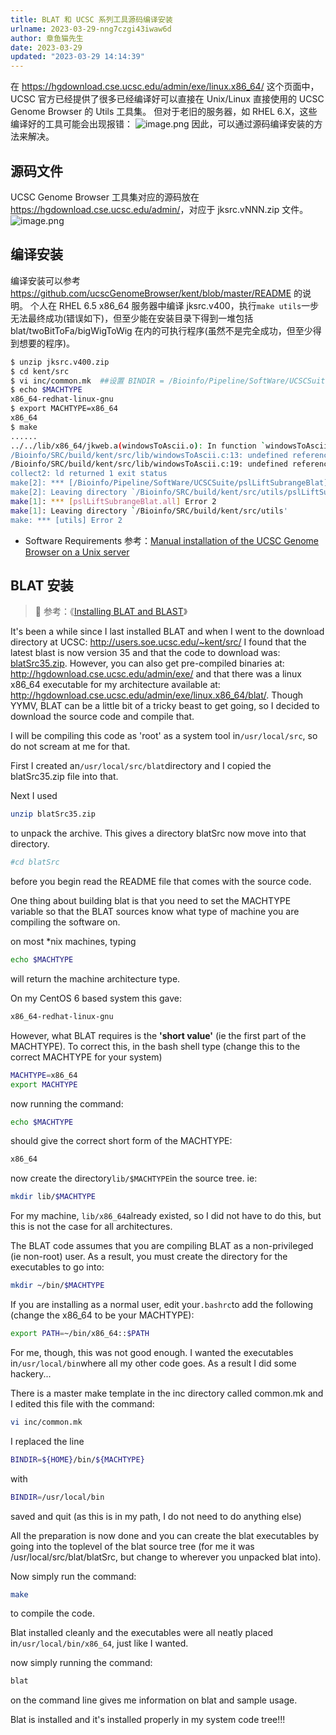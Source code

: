 ```yaml
---
title: BLAT 和 UCSC 系列工具源码编译安装
urlname: 2023-03-29-nng7czgi43iwaw6d
author: 章鱼猫先生
date: 2023-03-29
updated: "2023-03-29 14:14:39"
---
```


在 <https://hgdownload.cse.ucsc.edu/admin/exe/linux.x86_64/> 这个页面中，UCSC 官方已经提供了很多已经编译好可以直接在 Unix/Linux 直接使用的 UCSC Genome Browser 的 Utils 工具集。
但对于老旧的服务器，如 RHEL 6.X，这些编译好的工具可能会出现报错：
![image.png](https://shub-1251708715.cos.ap-guangzhou.myqcloud.com/elog-cookbook-img/Fu-E8bF-CKs3bw5pUMqihPL8nOEI.png)
因此，可以通过源码编译安装的方法来解决。

## 源码文件

UCSC Genome Browser 工具集对应的源码放在 <https://hgdownload.cse.ucsc.edu/admin/>，对应于 jksrc.vNNN.zip 文件。
![image.png](https://shub-1251708715.cos.ap-guangzhou.myqcloud.com/elog-cookbook-img/FoPLAPImyAFTqOXjsyHVUXtGvSuO.png)

## 编译安装

编译安装可以参考 <https://github.com/ucscGenomeBrowser/kent/blob/master/README> 的说明。
个人在 RHEL 6.5 x86_64 服务器中编译 jksrc.v400，执行`make utils`一步无法最终成功(错误如下)，但至少能在安装目录下得到一堆包括 blat/twoBitToFa/bigWigToWig 在内的可执行程序(虽然不是完全成功，但至少得到想要的程序)。

```bash
$ unzip jksrc.v400.zip
$ cd kent/src
$ vi inc/common.mk  ##设置 BINDIR = /Bioinfo/Pipeline/SoftWare/UCSCSuite
$ echo $MACHTYPE
x86_64-redhat-linux-gnu
$ export MACHTYPE=x86_64
x86_64
$ make
......
../../lib/x86_64/jkweb.a(windowsToAscii.o): In function `windowsToAscii':
/Bioinfo/SRC/build/kent/src/lib/windowsToAscii.c:13: undefined reference to `libiconv_open'
/Bioinfo/SRC/build/kent/src/lib/windowsToAscii.c:19: undefined reference to `libiconv'
collect2: ld returned 1 exit status
make[2]: *** [/Bioinfo/Pipeline/SoftWare/UCSCSuite/pslLiftSubrangeBlat] Error 1
make[2]: Leaving directory `/Bioinfo/SRC/build/kent/src/utils/pslLiftSubrangeBlat'
make[1]: *** [pslLiftSubrangeBlat.all] Error 2
make[1]: Leaving directory `/Bioinfo/SRC/build/kent/src/utils'
make: *** [utils] Error 2
```

- Software Requirements 参考：[Manual installation of the UCSC Genome Browser on a Unix server](https://genome.ucsc.edu/goldenpath/help/mirrorManual.html)

## BLAT 安装

> 📢 参考：《[Installing BLAT and BLAST](https://nix-bio.blogspot.com/2013/10/installing-blat-and-blast.html)》

It's been a while since I last installed BLAT and when I went to the download directory at UCSC: <http://users.soe.ucsc.edu/~kent/src/> I found that the latest blast is now version 35 and that the code to download was: [blatSrc35.zip](http://users.soe.ucsc.edu/~kent/src/blatSrc35.zip). However, you can also get pre-compiled binaries at: <http://hgdownload.cse.ucsc.edu/admin/exe/> and that there was a linux x86_64 executable for my architecture available at: <http://hgdownload.cse.ucsc.edu/admin/exe/linux.x86_64/blat/>. Though YYMV, BLAT can be a little bit of a tricky beast to get going, so I decided to download the source code and compile that.

I will be compiling this code as 'root' as a system tool in`/usr/local/src`, so do not scream at me for that.

First I created an`/usr/local/src/blat`directory and I copied the blatSrc35.zip file into that.

Next I used

```bash
unzip blatSrc35.zip
```

to unpack the archive. This gives a directory blatSrc now move into that directory.

```bash
#cd blatSrc
```

before you begin read the README file that comes with the source code.

One thing about building blat is that you need to set the MACHTYPE variable so that the BLAT sources know what type of machine you are compiling the software on.

on most \*nix machines, typing

```bash
echo $MACHTYPE
```

will return the machine architecture type.

On my CentOS 6 based system this gave:

```bash
x86_64-redhat-linux-gnu
```

However, what BLAT requires is the **'short value'** (ie the first part of the MACHTYPE). To correct this, in the bash shell type (change this to the correct MACHTYPE for your system)

```bash
MACHTYPE=x86_64
export MACHTYPE
```

now running the command:

```bash
echo $MACHTYPE
```

should give the correct short form of the MACHTYPE:

```bash
x86_64
```

now create the directory`lib/$MACHTYPE`in the source tree. ie:

```bash
mkdir lib/$MACHTYPE
```

For my machine, `lib/x86_64`already existed, so I did not have to do this, but this is not the case for all architectures.

The BLAT code assumes that you are compiling BLAT as a non-privileged (ie non-root) user. As a result, you must create the directory for the executables to go into:

```bash
mkdir ~/bin/$MACHTYPE
```

If you are installing as a normal user, edit your`.bashrc`to add the following (change the x86_64 to be your MACHTYPE):

```bash
export PATH=~/bin/x86_64::$PATH
```

For me, though, this was not good enough. I wanted the executables in`/usr/local/bin`where all my other code goes. As a result I did some hackery...

There is a master make template in the inc directory called common.mk and I edited this file with the command:

```bash
vi inc/common.mk
```

I replaced the line

```bash
BINDIR=${HOME}/bin/${MACHTYPE}
```

with

```bash
BINDIR=/usr/local/bin
```

saved and quit (as this is in my path, I do not need to do anything else)

All the preparation is now done and you can create the blat executables by going into the toplevel of the blat source tree (for me it was /usr/local/src/blat/blatSrc, but change to wherever you unpacked blat into).

Now simply run the command:

```bash
make
```

to compile the code.

Blat installed cleanly and the executables were all neatly placed in`/usr/local/bin/x86_64`, just like I wanted.

now simply running the command:

```bash
blat
```

on the command line gives me information on blat and sample usage.

Blat is installed and it's installed properly in my system code tree!!!
